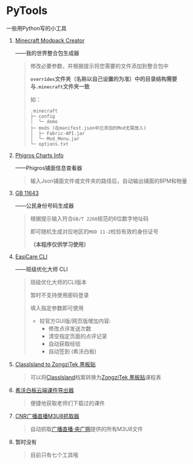 # PyTools

一些用Python写的小工具

1. [Minecraft Modpack Creator](MinecraftModpackCreator.py)

   ——我的世界整合包生成器

   > 修改必要参数，并根据提示将您需要的文件添加到整合包中
   >
   > **`overrides`文件夹（名称以自己设置的为准）中的目录结构需要与`.minecraft`文件夹一致**
   >
   > 如：
   > ```
   > .minecraft
   > ├─ config
   > │  └─ demo
   > ├─ mods (在manifest.json中已添加的Mod无需放入)
   > │  ├─ Fabric-API.jar
   > │  └─ Mod_Menu.jar
   > └─ options.txt
   > ```

2. [Phigros Charts Info](PhigrosChartsInfo.py)

   ——Phigros铺面信息查看器

   > 输入Json铺面文件或文件夹的路径后，自动输出铺面的BPM和物量

3. [GB 11643](GB%2011643.py)

   ——公民身份号码生成器

   > 根据提示输入符合`GB/T 2260`规范的6位数字地址码
   >
   > 即可随机生成对应地区的`MOD 11-2`检验有效的身份证号
   >
   > **（本程序仅供学习使用）**

4. [EasiCare CLI](EasiCare%20CLI.py)

   ——班级优化大师 CLI

   > 班级优化大师的CLI版本
   >
   > 暂时不支持使用密码登录
   >
   > 填入指定参数即可使用
   >
   > - 较官方GUI版/网页版增加内容:
   >   - 修改点评发送次数
   >   - 清空指定页面的点评记录
   >   - 自动获取经验
   >   - 自动签到 (希沃白板)

5. [ClassIsland to ZongziTek 黑板贴](ci2bbs.py)

   > 可以将[ClassIsland](https://github.com/ClassIsland/ClassIsland)档案转换为[ZongziTek 黑板贴](https://github.com/STBBRD/ZongziTEK-Blackboard-Sticker)课程表

6. [希沃白板云端课件导出器](CloudEnbxExtractor.py)

   > 便捷地获取老师们下载过的课件

7. [CNR广播直播M3U8抓取器](CNR.py)

   > 自动抓取[广播直播·央广网](https://www.cnr.cn/gbzb/)提供的所有M3U8文件

8. 暂时没有

   > 目前只有七个工具哦